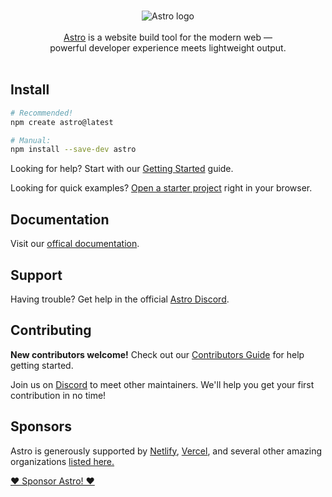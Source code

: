 <br/>
<p align="center">
  <img src="../../assets/social/banner-minimal.png" alt="Astro logo">
  <br/><br/>
  <a href="https://astro.build">Astro</a> is a website build tool for the modern web &mdash;
  <br/>
  powerful developer experience meets lightweight output.
  <br/><br/>
</p>


## Install


```bash
# Recommended!
npm create astro@latest

# Manual:
npm install --save-dev astro
```

Looking for help? Start with our [Getting Started](https://docs.astro.build/en/getting-started/) guide.  

Looking for quick examples? [Open a starter project](https://astro.new/) right in your browser.

## Documentation

Visit our [offical documentation](https://docs.astro.build/).

## Support

Having trouble? Get help in the official [Astro Discord](https://astro.build/chat).
## Contributing

**New contributors welcome!** Check out our [Contributors Guide](CONTRIBUTING.md) for help getting started. 

Join us on [Discord](https://astro.build/chat) to meet other maintainers. We'll help you get your first contribution in no time!

## Sponsors

Astro is generously supported by [Netlify](https://www.netlify.com/), [Vercel](https://vercel.com/), and several other amazing organizations [listed here.](https://astro.build/)

[❤️ Sponsor Astro! ❤️](https://github.com/withastro/astro/blob/main/FUNDING.md)


